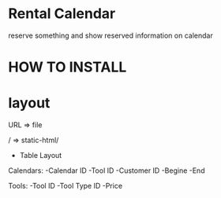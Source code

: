 # Rental Calendar

reserve something and show reserved information on calendar


# HOW TO INSTALL

# layout

URL => file

/ => static-html/


* Table Layout

Calendars:
-Calendar ID
-Tool ID
-Customer ID
-Begine
-End

Tools:
-Tool ID
-Tool Type ID
-Price


